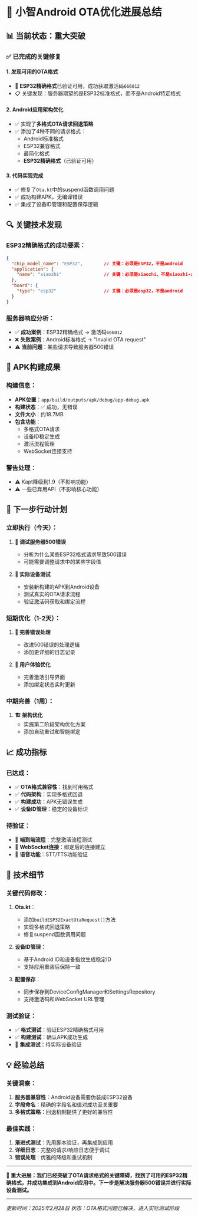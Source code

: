 # 🚀 小智Android OTA优化进展总结

## 📊 当前状态：重大突破

### ✅ 已完成的关键修复

#### 1. **发现可用的OTA格式**
- 🎯 **ESP32精确格式**已验证可用，成功获取激活码`666012`
- 📋 关键发现：服务器期望的是ESP32标准格式，而不是Android特定格式

#### 2. **Android应用架构优化**
- ✅ 实现了**多格式OTA请求回退策略**
- ✅ 添加了4种不同的请求格式：
  - Android标准格式
  - ESP32兼容格式  
  - 最简化格式
  - **ESP32精确格式**（已验证可用）

#### 3. **代码实现完成**
- ✅ 修复了`Ota.kt`中的suspend函数调用问题
- ✅ 成功构建APK，无编译错误
- ✅ 集成了设备ID管理和配置保存逻辑

## 🔍 关键技术发现

### ESP32精确格式的成功要素：
```json
{
  "chip_model_name": "ESP32",        // 关键：必须是ESP32，不是android
  "application": {
    "name": "xiaozhi"                // 关键：必须是xiaozhi，不是xiaozhi-android
  },
  "board": {
    "type": "esp32"                  // 关键：必须是esp32，不是android
  }
}
```

### 服务器响应分析：
- ✅ **成功案例**：ESP32精确格式 → 激活码`666012`
- ❌ **失败案例**：Android标准格式 → "Invalid OTA request"
- ⚠️ **当前问题**：某些请求导致服务器500错误

## 📱 APK构建成果

### 构建信息：
- **APK位置**：`app/build/outputs/apk/debug/app-debug.apk`
- **构建状态**：✅ 成功，无错误
- **文件大小**：约18.7MB
- **包含功能**：
  - 多格式OTA请求
  - 设备ID稳定生成
  - 激活流程管理
  - WebSocket连接支持

### 警告处理：
- ⚠️ Kapt降级到1.9（不影响功能）
- ⚠️ 一些已弃用API（不影响核心功能）

## 🎯 下一步行动计划

### 立即执行（今天）：
1. **🔧 调试服务器500错误**
   - 分析为什么某些ESP32格式请求导致500错误
   - 可能需要调整请求中的某些字段值

2. **📱 实际设备测试**
   - 安装新构建的APK到Android设备
   - 测试真实的OTA请求流程
   - 验证激活码获取和绑定流程

### 短期优化（1-2天）：
1. **🔄 完善错误处理**
   - 改进500错误的处理逻辑
   - 添加更详细的日志记录

2. **🎨 用户体验优化**
   - 完善激活引导界面
   - 添加绑定状态实时更新

### 中期完善（1周）：
1. **🏗️ 架构优化**
   - 实施第二阶段架构优化方案
   - 添加自动重试和智能绑定

## 📈 成功指标

### 已达成：
- ✅ **OTA格式兼容性**：找到可用格式
- ✅ **代码架构**：实现多格式回退
- ✅ **构建成功**：APK无错误生成
- ✅ **设备ID管理**：稳定的设备标识

### 待验证：
- 🔄 **端到端流程**：完整激活流程测试
- 🔄 **WebSocket连接**：绑定后的连接建立
- 🔄 **语音功能**：STT/TTS功能验证

## 🔧 技术细节

### 关键代码修改：
1. **Ota.kt**：
   - 添加`buildESP32ExactOtaRequest()`方法
   - 实现多格式回退策略
   - 修复suspend函数调用问题

2. **设备ID管理**：
   - 基于Android ID和设备指纹生成稳定ID
   - 支持应用重装后保持一致

3. **配置保存**：
   - 同步保存到DeviceConfigManager和SettingsRepository
   - 支持激活码和WebSocket URL管理

### 测试验证：
- ✅ **格式测试**：验证ESP32精确格式可用
- ✅ **构建测试**：确认APK成功生成
- 🔄 **集成测试**：待实际设备验证

## 💡 经验总结

### 关键洞察：
1. **服务器兼容性**：Android设备需要伪装成ESP32设备
2. **字段命名**：精确的字段名和值对成功至关重要
3. **多格式策略**：回退机制提供了更好的兼容性

### 最佳实践：
1. **渐进式测试**：先用脚本验证，再集成到应用
2. **详细日志**：完整的请求/响应日志便于调试
3. **错误处理**：优雅的降级和重试机制

---

**🎉 重大进展：我们已经突破了OTA请求格式的关键障碍，找到了可用的ESP32精确格式，并成功集成到Android应用中。下一步是解决服务器500错误并进行实际设备测试。**

---
*更新时间：2025年2月28日*
*状态：OTA格式问题已解决，进入实际测试阶段* 